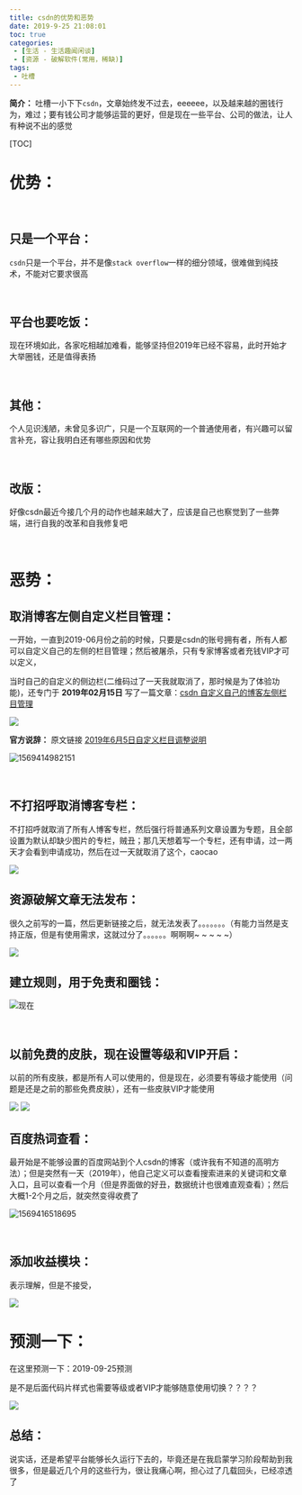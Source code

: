 ```yaml
---
title: csdn的优势和恶势
date: 2019-9-25 21:08:01
toc: true
categories: 
 - [生活 - 生活趣闻闲谈]
 - [资源 - 破解软件(常用，稀缺)]
tags: 
 - 吐槽
---
```




**简介：**  吐槽一小下下`csdn`，文章始终发不过去，eeeeee，以及越来越的圈钱行为，难过；要有钱公司才能够运营的更好，但是现在一些平台、公司的做法，让人有种说不出的感觉

<!-- more -->

[TOC]

# 优势：

<br>

## 只是一个平台：

`csdn`只是一个平台，并不是像`stack overflow`一样的细分领域，很难做到纯技术，不能对它要求很高

<br>

## 平台也要吃饭：

现在环境如此，各家吃相越加难看，能够坚持但2019年已经不容易，此时开始才大举圈钱，还是值得表扬

<br>

## 其他：

个人见识浅陋，未曾见多识广，只是一个互联网的一个普通使用者，有兴趣可以留言补充，容让我明白还有哪些原因和优势

<br>

## 改版：

好像csdn最近今接几个月的动作也越来越大了，应该是自己也察觉到了一些弊端，进行自我的改革和自我修复吧

<br>



# 恶势：

## 取消博客左侧自定义栏目管理：

一开始，一直到2019-06月份之前的时候，只要是csdn的账号拥有者，所有人都可以自定义自己的左侧的栏目管理；然后被屠杀，只有专家博客或者充钱VIP才可以定义，

当时自己的自定义的侧边栏(二维码过了一天我就取消了，那时候是为了体验功能)，还专门于 **2019年02月15日** 写了一篇文章：[csdn 自定义自己的博客左侧栏目管理](https://blog.csdn.net/qq_33154343/article/details/87371010)

<img src="https://raw.githubusercontent.com/touwoyimuli/FigureBed/master/img/20190925202515.png"/>

**官方说辞：**   原文链接   [2019年6月5日自定义栏目调整说明](https://blogdev.blog.csdn.net/article/details/91147010)

![1569414982151](C:\Users\yuanyi\AppData\Roaming\Typora\typora-user-images\1569414982151.png)

<br>

## 不打招呼取消博客专栏：

不打招呼就取消了所有人博客专栏，然后强行将普通系列文章设置为专题，且全部设置为默认却缺少图片的专栏，贼丑；那几天想着写一个专栏，还有申请，过一两天才会看到申请成功，然后在过一天就取消了这个，caocao

<img src="https://raw.githubusercontent.com/touwoyimuli/FigureBed/master/img/20190925203721.png"/>

<br>

## 资源破解文章无法发布：

很久之前写的一篇，然后更新链接之后，就无法发表了。。。。。。。（有能力当然是支持正版，但是有使用需求，这就过分了。。。。。。啊啊啊~ ~ ~ ~ ~）

<img src="https://raw.githubusercontent.com/touwoyimuli/FigureBed/master/img/20190925201839.png"/>

<br>

## 建立规则，用于免责和圈钱：

<img src="https://raw.githubusercontent.com/touwoyimuli/FigureBed/master/img/20190925204621.png"/>现在

<br>

## 以前免费的皮肤，现在设置等级和VIP开启：

以前的所有皮肤，都是所有人可以使用的，但是现在，必须要有等级才能使用（问题是还是之前的那些免费皮肤），还有一些皮肤VIP才能使用

<img src="https://raw.githubusercontent.com/touwoyimuli/FigureBed/master/img/20190925205804.png"/>

<img src="https://raw.githubusercontent.com/touwoyimuli/FigureBed/master/img/20190925205831.png"/>

<br>

## 百度热词查看：

最开始是不能够设置的百度网站到个人csdn的博客（或许我有不知道的高明方法）；但是突然有一天（2019年），他自己定义可以查看搜索进来的关键词和文章入口，且可以查看一个月（但是界面做的好丑，数据统计也很难直观查看）；然后大概1-2个月之后，就突然变得收费了

![1569416518695](C:\Users\yuanyi\AppData\Roaming\Typora\typora-user-images\1569416518695.png)

<br>

## 添加收益模块：

表示理解，但是不接受，

<img src="https://raw.githubusercontent.com/touwoyimuli/FigureBed/master/img/20190925210349.png"/>



<br>

# 预测一下：

在这里预测一下：2019-09-25预测

是不是后面代码片样式也需要等级或者VIP才能够随意使用切换？？？？

<img src="https://raw.githubusercontent.com/touwoyimuli/FigureBed/master/img/20190925210724.png"/>

<br>

## 总结：

说实话，还是希望平台能够长久运行下去的，毕竟还是在我启蒙学习阶段帮助到我很多，但是最近几个月的这些行为，很让我痛心啊，担心过了几载回头，已经凉透了